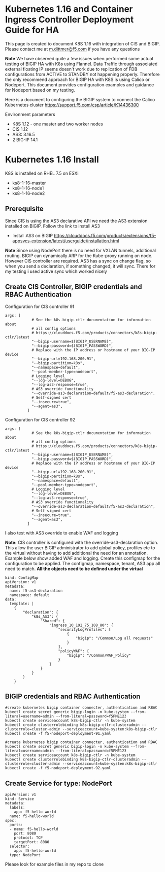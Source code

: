 # Kubernetes 1.16 and Container Ingress Controller Deployment Guide for HA

This page is created to document K8S 1.16 with integration of CIS and BIGIP. Please contact me at m.dittmer@f5.com if you have any questions

**Note** We have observed quite a few issues when performed some actual testing of BIGIP HA with K8s using Flannel. Data Traffic through associated external floating IP seems doesn't work due to replication of FDB configurations from ACTIVE to STANDBY not happening properly. Therefore the only recommend approach for BIGIP HA with K8S is using Calico or Nodeport. This document provides configuration examples and guidance for Nodeport based on my testing. 

Here is a document to configuring the BIGIP system to connect the Calico Kubernetes cluster https://support.f5.com/csp/article/K14436300

Environment parameters

* K8S 1.12 - one master and two worker nodes
* CIS 1.12
* AS3: 3.16.5
* 2 BIG-IP 14.1

# Kubernetes 1.16 Install

K8S is installed on RHEL 7.5 on ESXi

* ks8-1-16-master  
* ks8-1-16-node1
* ks8-1-16-node2

## Prerequisite

Since CIS is using the AS3 declarative API we need the AS3 extension installed on BIGIP. Follow the link to install AS3
 
* Install AS3 on BIGIP
https://clouddocs.f5.com/products/extensions/f5-appsvcs-extension/latest/userguide/installation.html

**Note** Since using NodePort there is no need for VXLAN tunnels, additional routing. BIGIP can dynamically ARP for the Kube-proxy running on node. However CIS controller are required. AS3 has a sync on change flag, so when you send a declaration, if something changed, it will sync. There for my testing i used active sync which worked nicely

## Create CIS Controller, BIGIP credentials and RBAC Authentication

Configuration for CIS controller 91
```
args: [
            # See the k8s-bigip-ctlr documentation for information about
            # all config options
            # https://clouddocs.f5.com/products/connectors/k8s-bigip-ctlr/latest
            "--bigip-username=$(BIGIP_USERNAME)",
            "--bigip-password=$(BIGIP_PASSWORD)",
            # Replace with the IP address or hostname of your BIG-IP device
            "--bigip-url=192.168.200.91",
            "--bigip-partition=k8s",
            "--namespace=default",
            "--pool-member-type=nodeport",
            # Logging level
            "--log-level=DEBUG",
            "--log-as3-response=true",
            # AS3 override functionality
            "--override-as3-declaration=default/f5-as3-declaration",
            # Self-signed cert
            "--insecure=true",
            "--agent=as3",
          ]
```
Configuration for CIS controller 92
```
args: [
            # See the k8s-bigip-ctlr documentation for information about
            # all config options
            # https://clouddocs.f5.com/products/connectors/k8s-bigip-ctlr/latest
            "--bigip-username=$(BIGIP_USERNAME)",
            "--bigip-password=$(BIGIP_PASSWORD)",
            # Replace with the IP address or hostname of your BIG-IP device
            "--bigip-url=192.168.200.91",
            "--bigip-partition=k8s",
            "--namespace=default",
            "--pool-member-type=nodeport",
            # Logging level
            "--log-level=DEBUG",
            "--log-as3-response=true",
            # AS3 override functionality
            "--override-as3-declaration=default/f5-as3-declaration",
            # Self-signed cert
            "--insecure=true",
            "--agent=as3",
          ]
```
I also test with AS3 override to enable WAF and logging

**Note:** CIS controller is configured with the override-as3-declaration option. This allow the user BIGIP administrator to add global policy, profiles etc to the virtual without having to add additional the need for an annotation. Example below show added WAF and logging. Create this configmap for the configuration to be applied. The configmap, namespace, tenant, AS3 app all need to match. **All the objects need to be defined under the virtual**

```
kind: ConfigMap
apiVersion: v1
metadata:
  name: f5-as3-declaration
  namespace: default
data:
  template: |
    {
        "declaration": {
            "k8s_AS3": {
                "Shared": {
                    "ingress_10_192_75_108_80": {
                        "securityLogProfiles": [
                            {
                                "bigip": "/Common/Log all requests"
                            }
                        ],
                        "policyWAF": {
                            "bigip": "/Common/WAF_Policy"
                        }
                    }
                }
            }
        }
    }
```

## BIGIP credentials and RBAC Authentication

```
#create kubernetes bigip container connecter, authentication and RBAC
kubectl create secret generic bigip-login -n kube-system --from-literal=username=admin --from-literal=password=f5PME123
kubectl create serviceaccount k8s-bigip-ctlr -n kube-system
kubectl create clusterrolebinding k8s-bigip-ctlr-clusteradmin --clusterrole=cluster-admin --serviceaccount=kube-system:k8s-bigip-ctlr
kubectl create -f f5-nodeport-deployment-91.yaml

#create kubernetes bigip container connecter, authentication and RBAC
kubectl create secret generic bigip-login -n kube-system --from-literal=username=admin --from-literal=password=f5PME123
kubectl create serviceaccount k8s-bigip-ctlr -n kube-system
kubectl create clusterrolebinding k8s-bigip-ctlr-clusteradmin --clusterrole=cluster-admin --serviceaccount=kube-system:k8s-bigip-ctlr
kubectl create -f f5-nodeport-deployment-92.yaml
```
## Create Service for type: NodePort
```
apiVersion: v1
kind: Service
metadata:
  labels:
    app: f5-hello-world
  name: f5-hello-world
spec:
  ports:
  - name: f5-hello-world
    port: 8080
    protocol: TCP
    targetPort: 8080
  selector:
    app: f5-hello-world
  type: NodePort
```
Please look for example files in my repo to clone